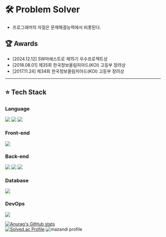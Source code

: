 # 🛠️ Problem Solver
- 프로그래머의 자질은 문제해결능력에서 비롯된다.

## 🏆 Awards
- [2024.12.12] SW마에스트로 제15기 우수프로젝트상
- [2018.08.01] 제35회 한국정보올림피아드(KOI) 고등부 장려상
- [2017.11.24] 제34회 한국정보올림피아드(KOI) 고등부 장려상
---
## ⭐️ Tech Stack
### Language
<img src="https://img.shields.io/badge/c++-00599C?style=for-the-badge&logo=c%2B%2B&logoColor=white"> <img src="https://img.shields.io/badge/javascript-F7DF1E?style=for-the-badge&logo=javascript&logoColor=black"> <img src="https://img.shields.io/badge/TypeScript-3178C6.svg?&style=for-the-badge&logo=TypeScript&logoColor=white">

### Front-end
<img src="https://img.shields.io/badge/react_native.js-61DAFB?style=for-the-badge&logo=react&logoColor=black"> 

### Back-end
<img src="https://img.shields.io/badge/Spring-339933?style=for-the-badge&logo=Springboot&logoColor=white"> <img src="https://img.shields.io/badge/node.js-339933?style=for-the-badge&logo=Node.js&logoColor=white"> <img src="https://img.shields.io/badge/express.js-000000?style=for-the-badge&logo=express&logoColor=white">

### Database
<img src="https://img.shields.io/badge/mysql-4479A1?style=for-the-badge&logo=mysql&logoColor=white"> 

### DevOps
<img src="https://img.shields.io/badge/Amazon%20EC2-FF9900?style=for-the-badge&logo=Amazon%20EC2&logoColor=white">



[![Anurag's GitHub stats](https://github-readme-stats.vercel.app/api?username=ryuwldnjs&show_icons=true&theme=cobalt)](https://github.com/ryuwldnjs)
<br>
[![Solved.ac Profile](http://mazassumnida.wtf/api/v2/generate_badge?boj=ryu_eclipse)](https://solved.ac/ryu_eclipse/)
![mazandi profile](http://mazandi.herokuapp.com/api?handle=ryu_eclipse&theme=warm)
